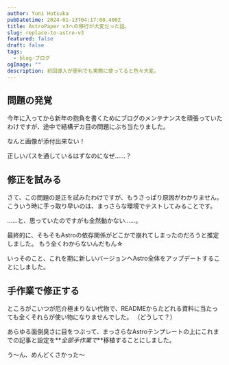 ```yaml
---
author: Yuni Hutsuka
pubDatetime: 2024-01-13T04:17:00.400Z
title: AstroPaper v3への移行が大変だった話。
slug: replace-to-astro-v3
featured: false
draft: false
tags:
  - blog-ブログ
ogImage: ""
description: 初回導入が便利でも実際に使ってると色々大変。
---
```


## 問題の発覚

今年に入ってから新年の抱負を書くためにブログのメンテナンスを頑張っていたわけですが、途中で結構デカ目の問題にぶち当たりました。

なんと画像が添付出来ない！

正しいパスを通しているはずなのになぜ……？

## 修正を試みる

さて、この問題の是正を試みたわけですが、もうさっぱり原因がわかりません。
こういう時に手っ取り早いのは、まっさらな環境でテストしてみることです。

……と、思っていたのですがも全然動かない……。

最終的に、そもそもAstroの依存関係がどこかで崩れてしまったのだろうと推定しました。
もう全くわからないんだもん☆

いっそのこと、これを期に新しいバージョンへAstro全体をアップデートすることにしました。

## 手作業で修正する

ところがこいつが厄介極まりない代物で、READMEからたどれる資料に当たっても全くそれらが使い物になりませんでした。
（どうして？）

あらゆる面倒臭さに目をつぶって、まっさらなAstroテンプレートの上にこれまでの記事と設定を**_全部手作業で_**移植することにしました。

う～ん、めんどくさかった～
